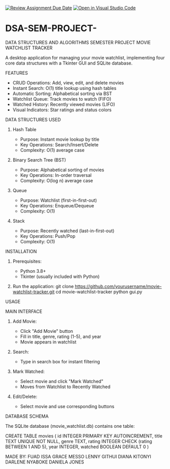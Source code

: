 [![Review Assignment Due Date](https://classroom.github.com/assets/deadline-readme-button-22041afd0340ce965d47ae6ef1cefeee28c7c493a6346c4f15d667ab976d596c.svg)](https://classroom.github.com/a/qA5kWzgw)
[![Open in Visual Studio Code](https://classroom.github.com/assets/open-in-vscode-2e0aaae1b6195c2367325f4f02e2d04e9abb55f0b24a779b69b11b9e10269abc.svg)](https://classroom.github.com/online_ide?assignment_repo_id=19850357&assignment_repo_type=AssignmentRepo)
# DSA-SEM-PROJECT-
DATA STRUCTURES AND ALGORITHMS SEMESTER PROJECT
MOVIE WATCHLIST TRACKER

A desktop application for managing your movie watchlist, implementing four core data structures with a Tkinter GUI and SQLite database.

FEATURES

- CRUD Operations: Add, view, edit, and delete movies
- Instant Search: O(1) title lookup using hash tables
- Automatic Sorting: Alphabetical sorting via BST
- Watchlist Queue: Track movies to watch (FIFO)
- Watched History: Recently viewed movies (LIFO)
- Visual Indicators: Star ratings and status colors

DATA STRUCTURES USED

1. Hash Table
   - Purpose: Instant movie lookup by title
   - Key Operations: Search/Insert/Delete
   - Complexity: O(1) average case

2. Binary Search Tree (BST)
   - Purpose: Alphabetical sorting of movies
   - Key Operations: In-order traversal
   - Complexity: O(log n) average case

3. Queue
   - Purpose: Watchlist (first-in-first-out)
   - Key Operations: Enqueue/Dequeue
   - Complexity: O(1)

4. Stack
   - Purpose: Recently watched (last-in-first-out)
   - Key Operations: Push/Pop
   - Complexity: O(1)

INSTALLATION

1. Prerequisites:
   - Python 3.8+
   - Tkinter (usually included with Python)

2. Run the application:
   git clone https://github.com/yourusername/movie-watchlist-tracker.git
   cd movie-watchlist-tracker
   python gui.py

USAGE

MAIN INTERFACE

1. Add Movie:
   - Click "Add Movie" button
   - Fill in title, genre, rating (1-5), and year
   - Movie appears in watchlist

2. Search:
   - Type in search box for instant filtering

3. Mark Watched:
   - Select movie and click "Mark Watched"
   - Moves from Watchlist to Recently Watched

4. Edit/Delete:
   - Select movie and use corresponding buttons

DATABASE SCHEMA

The SQLite database (movie_watchlist.db) contains one table:

CREATE TABLE movies (
    id INTEGER PRIMARY KEY AUTOINCREMENT,
    title TEXT UNIQUE NOT NULL,
    genre TEXT,
    rating INTEGER CHECK (rating BETWEEN 1 AND 5),
    year INTEGER,
    watched BOOLEAN DEFAULT 0
)

MADE BY:
FUAD ISSA
GRACE MESSO
LENNY GITHUI
DIANA KITONYI
DARLENE NYABOKE
DANIELA JONES

